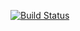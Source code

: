 [![Build Status](https://travis-ci.org/madisonsnaric/sequelize.svg?branch=master)](https://travis-ci.org/madisonsnaric/sequelize)
